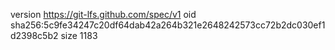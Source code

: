version https://git-lfs.github.com/spec/v1
oid sha256:5c9fe34247c20df64dab42a264b321e2648242573cc72b2dc030ef1d2398c5b2
size 1183
